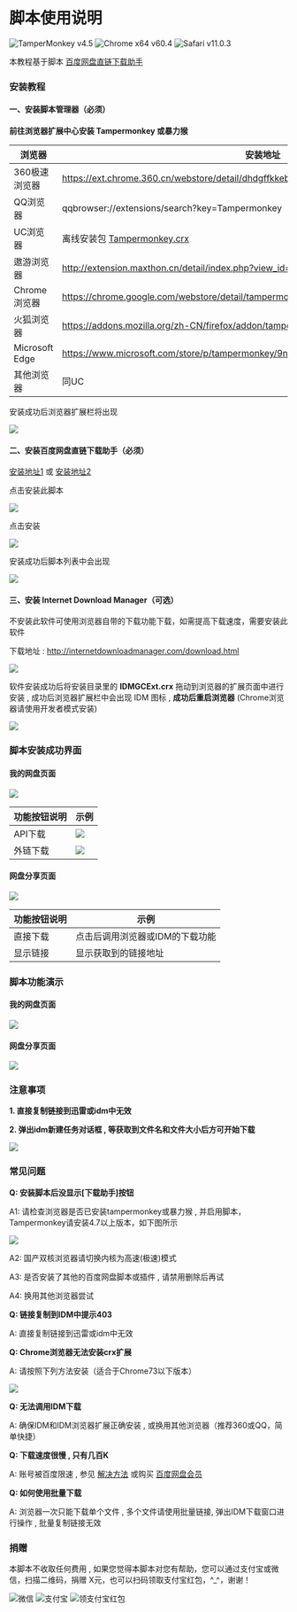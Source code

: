 # 脚本使用说明
![TamperMonkey v4.5](https://img.shields.io/badge/TamperMonkey-v4.8-brightgreen.svg) ![Chrome x64 v60.4](https://img.shields.io/badge/Chrome%20x64-v73.0-brightgreen.svg) ![Safari v11.0.3](https://img.shields.io/badge/Safari%20-v12.0-brightgreen.svg)

本教程基于脚本 [百度网盘直链下载助手](https://greasyfork.org/zh-CN/scripts/39504)

### 安装教程

#### 一、安装脚本管理器（必须）

**前往浏览器扩展中心安装 Tampermonkey 或暴力猴**

|  浏览器 |  安装地址 |
| ------------ | ------------ |
|  360极速浏览器 |  https://ext.chrome.360.cn/webstore/detail/dhdgffkkebhmkfjojejmpbldmpobfkfo |
|  QQ浏览器 |  qqbrowser://extensions/search?key=Tampermonkey |
|  UC浏览器 |  离线安装包 [Tampermonkey.crx](https://open-1252026789.cos.ap-beijing.myqcloud.com/Tampermonkey.crx) |
|  遨游浏览器 |  http://extension.maxthon.cn/detail/index.php?view_id=1680&category_id=10 |
|  Chrome浏览器 |  https://chrome.google.com/webstore/detail/tampermonkey/dhdgffkkebhmkfjojejmpbldmpobfkfo |
|  火狐浏览器 |  https://addons.mozilla.org/zh-CN/firefox/addon/tampermonkey/ |
|  Microsoft Edge |  https://www.microsoft.com/store/p/tampermonkey/9nblggh5162s |
|  其他浏览器 |  同UC |

安装成功后浏览器扩展栏将出现

![](https://ww1.sinaimg.cn/large/4db689e3ly1g15iix9j24j20qf0130sq.jpg)

#### 二、安装百度网盘直链下载助手（必须）

[安装地址1](https://greasyfork.org/zh-CN/scripts/39504) 或 [安装地址2](https://openuserjs.org/scripts/syhyz1990/百度网盘直链下载助手)

点击安装此脚本

![](https://ww1.sinaimg.cn/large/4db689e3ly1g15isj5ld3j20pf0ddju4.jpg)

点击安装

![](https://ww1.sinaimg.cn/large/4db689e3ly1g15ixn2kexj20qs0di0wg.jpg)

安装成功后脚本列表中会出现

![](https://ww1.sinaimg.cn/large/4db689e3ly1g15iwtanyxj20yx01g3ym.jpg)

#### 三、安装 Internet Download Manager（可选）

不安装此软件可使用浏览器自带的下载功能下载，如需提高下载速度，需要安装此软件

下载地址 : http://internetdownloadmanager.com/download.html

![](https://ww1.sinaimg.cn/large/4db689e3ly1g15jfiw03yj20p80ej3zq.jpg)

软件安装成功后将安装目录里的 **IDMGCExt.crx** 拖动到浏览器的扩展页面中进行安装 , 成功后浏览器扩展栏中会出现 IDM 图标 , **成功后重启浏览器**  (Chrome浏览器请使用开发者模式安装)

![](https://ww1.sinaimg.cn/large/4db689e3ly1g15j5c5mg4j20p0013t8p.jpg)


### 脚本安装成功界面

#### 我的网盘页面 

![](https://ww1.sinaimg.cn/large/4db689e3ly1g15j96ogr7j211y0gcwgw.jpg)

|  功能按钮说明 |  示例 |
| ------------ | ------------ |
|  API下载 |  ![](https://ww1.sinaimg.cn/large/4db689e3ly1g15jnpa1s8j20ku061aar.jpg) |
|  外链下载 |  ![](https://ww1.sinaimg.cn/large/4db689e3ly1g15jqtg41wj20ko059t94.jpg) |

#### 网盘分享页面 

![](https://ww1.sinaimg.cn/large/4db689e3ly1g15jd6ghowj211y0gcta2.jpg)

|  功能按钮说明 |  示例 |
| ------------ | ------------ |
|  直接下载 |  点击后调用浏览器或IDM的下载功能 |
|  显示链接 |  显示获取到的链接地址 |

### 脚本功能演示

#### 我的网盘页面

![](https://ww1.sinaimg.cn/large/4db689e3ly1g15k4dcp6yg20zg0gce81.gif)

#### 网盘分享页面 

![](https://ww1.sinaimg.cn/large/4db689e3ly1g15ka0b327g20zg0gce6t.gif)

### 注意事项

**1. 直接复制链接到迅雷或idm中无效**

**2. 弹出idm新建任务对话框 , 等获取到文件名和文件大小后方可开始下载**

![](https://ww1.sinaimg.cn/large/4db689e3ly1g15kiwmrnfj20g006lgm5.jpg)


### 常见问题

**Q: 安装脚本后没显示[下载助手]按钮**

A1: 请检查浏览器是否已安装tampermonkey或暴力猴 , 并启用脚本，Tampermonkey请安装4.7以上版本，如下图所示

![](https://ws1.sinaimg.cn/large/4db689e3ly1g1xczrzk7tj209209cmxj.jpg)

A2: 国产双核浏览器请切换内核为高速(极速)模式

A3: 是否安装了其他的百度网盘脚本或插件 , 请禁用删除后再试

A4: 换用其他浏览器尝试

**Q: 链接复制到IDM中提示403**

A: 直接复制链接到迅雷或idm中无效

**Q: Chrome浏览器无法安装crx扩展**

A: 请按照下列方法安装（适合于Chrome73以下版本）

![](http://ww1.sinaimg.cn/large/4db689e3ly1g1bochg39lg20vd0manpd.gif)

**Q: 无法调用IDM下载**

A: 确保IDM和IDM浏览器扩展正确安装 , 或换用其他浏览器（推荐360或QQ，简单快捷）

**Q: 下载速度很慢 , 只有几百K**

A: 账号被百度限速 , 参见 [解决方法](https://github.com/syhyz1990/baiduyun/blob/master/ADM.md) 或购买 [百度网盘会员](https://pan.baidu.com/buy/center)

**Q: 如何使用批量下载**

A: 浏览器一次只能下载单个文件 , 多个文件请使用批量链接, 弹出IDM下载窗口进行操作 , 批量复制链接无效

### 捐赠
本脚本不收取任何费用 , 如果您觉得本脚本对您有帮助，您可以通过支付宝或微信，扫描二维码，捐赠 X元，也可以扫码领取支付宝红包，^_^，谢谢！

 ![微信](https://ww1.sinaimg.cn/large/4db689e3ly1g0ae1ogfjbj205k05yjrl.jpg) ![支付宝](https://ww1.sinaimg.cn/large/4db689e3ly1g0ae1oc3o4j205k05yweg.jpg) ![领支付宝红包](https://ww1.sinaimg.cn/large/4db689e3ly1g1aj9cf6wuj205k05ymxi.jpg)
